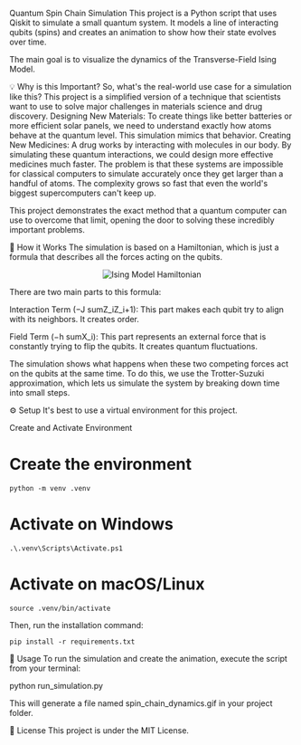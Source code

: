 Quantum Spin Chain Simulation
This project is a Python script that uses Qiskit to simulate a small quantum system. It models a line of interacting qubits (spins) and creates an animation to show how their state evolves over time.

The main goal is to visualize the dynamics of the Transverse-Field Ising Model.

💡 Why is this Important?
So, what's the real-world use case for a simulation like this? This project is a simplified version of a technique that scientists want to use to solve major challenges in materials science and drug discovery.
Designing New Materials: To create things like better batteries or more efficient solar panels, we need to understand exactly how atoms behave at the quantum level. This simulation mimics that behavior.
Creating New Medicines: A drug works by interacting with molecules in our body. By simulating these quantum interactions, we could design more effective medicines much faster.
The problem is that these systems are impossible for classical computers to simulate accurately once they get larger than a handful of atoms. The complexity grows so fast that even the world's biggest supercomputers can't keep up.

This project demonstrates the exact method that a quantum computer can use to overcome that limit, opening the door to solving these incredibly important problems.

🔬 How it Works
The simulation is based on a Hamiltonian, which is just a formula that describes all the forces acting on the qubits.

<p align="center">
<img src="https://latex.codecogs.com/svg.image?H&space;=&space;-J&space;\sum_{i}&space;Z_i&space;Z_{i&plus;1}&space;-&space;h&space;\sum_{i}&space;X_i;X_i&bg=white" title="Ising Model Hamiltonian" />
</p>
 
There are two main parts to this formula:

Interaction Term (−J
sumZ_iZ_i+1): This part makes each qubit try to align with its neighbors. It creates order.

Field Term (−h
sumX_i): This part represents an external force that is constantly trying to flip the qubits. It creates quantum fluctuations.

The simulation shows what happens when these two competing forces act on the qubits at the same time. To do this, we use the Trotter-Suzuki approximation, which lets us simulate the system by breaking down time into small steps.

⚙️ Setup
It's best to use a virtual environment for this project.

Create and Activate Environment
# Create the environment
```
python -m venv .venv
```
# Activate on Windows
```
.\.venv\Scripts\Activate.ps1
```
# Activate on macOS/Linux
```
source .venv/bin/activate
```
Then, run the installation command:
```
pip install -r requirements.txt
```
🚀 Usage
To run the simulation and create the animation, execute the script from your terminal:

python run_simulation.py

This will generate a file named spin_chain_dynamics.gif in your project folder.

📄 License
This project is under the MIT License.

